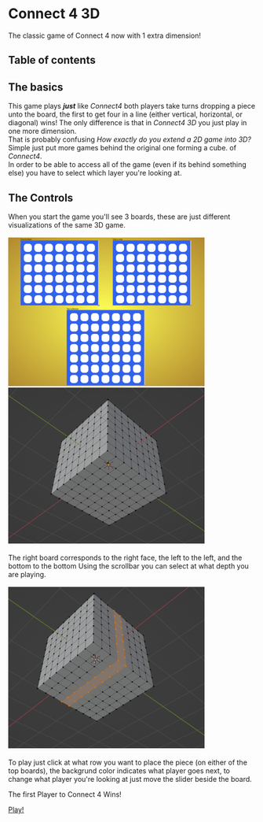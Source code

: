 # Connect 4 3D
The classic game of Connect 4 now with 1 extra dimension!

## Table of contents

## The basics
This game plays ***just*** like *Connect4* both players take turns dropping a piece unto the board, the first to get four in a line (either vertical, horizontal, or diagonal) wins! 
The only difference is that in *Connect4 3D* you just play in one more dimension.  
That is probably confusing *How exactly do you extend a 2D game into 3D?* Simple just put more games behind the original one forming a cube. of *Connect4*.  
In order to be able to access all of the game (even if its behind something else) you have to select which layer you're looking at.

## The Controls
When you start the game you'll see 3 boards, these are just different visualizations of the same 3D game.  <br/><br/>
<img src="/game.png" alt="game image" width="400px"/>
<img src="/cube.png" alt="cube image" width="400px"/> <br/><br/>
The right board corresponds to the right face, the left to the left, and the bottom to the bottom
Using the scrollbar you can select at what depth you are playing.  <br/> <br/>
<img src="/cube-selected.png" alt="cube selected" width="400px"/> <br/><br/>
To play just click at what row you want to place the piece (on either of the top boards), the backgrund color indicates what player goes next, to change what player you're looking at just move the slider beside the board.

The first Player to Connect 4 Wins!

<a href="/play">Play!</a>